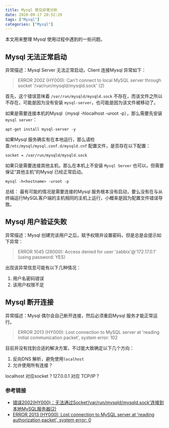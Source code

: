 ```yaml
---
title: Mysql 常见异常分析
date: 2020-09-17 20:52:29
tags: ["Mysql"]
categories: ["Mysql"]
---
```


本文用来整理 Mysql 使用过程中遇到的一些问题。

<!-- more -->

## Mysql 无法正常启动
异常描述：Mysql Server 无法正常启动，Client 连接Mysql 异常如下：

> ERROR 2002 (HY000): Can't connect to local MySQL server through socket '/var/run/mysqld/mysqld.sock' (2)

首先，这个错误意味着 `/var/run/mysqld/mysqld.sock` 不存在，而该文件之所以不存在，可能是因为没有安装 `mysql-server`，也可能是因为该文件被移动了。

如果是需要连接本机的Mysql（mysql -hlocalhost -uroot -p），那么需要先安装 `mysql server`：
```
apt-get install mysql-server -y
```

如果Mysql 服务确实有在本地运行，那么请检查`/etc/mysql/mysql.conf.d/mysqld.cnf` 配置文件，是否存在以下配置：
```
socket = /var/run/mysqld/mysqld.sock
```

如果只是需要连接其他主机，那么在本机上不安装 `Mysql Server` 也可以，但需要保证“其他主机”的Mysql 已经正常启动。

```
mysql -h<hostname> -uroot -p
```

总结：
最有可能的情况是需要连接的Mysql 服务根本没有启动，要么没有在与从终端运行MySQL客户端的主机相同的主机上运行，小概率是因为配置文件错误导致。

## Mysql 用户验证失败
异常描述：Mysql 创建完该用户之后，赋予权限并设置密码，但是总是会提示如下异常：

> ERROR 1045 (28000): Access denied for user 'zabbix'@'172.17.0.1' (using password: YES)

出现该异常信息可能有以下几种情况：
1. 用户名密码错误
2. 该用户权限不足

## Mysql 断开连接

异常描述：Mysql 偶尔会自己断开连接，然后必须重启Mysql 服务才能正常运行。

> ERROR 2013 (HY000): Lost connection to MySQL server at 'reading initial communication packet', system error: 102

目前并没有找到合适的解决方案，不过能大致确定以下几个方向：
1. 反向DNS 解析，避免使用`localhost`
2. 允许使用所有连接？

localhost 对应socket？127.0.0.1 对应 TCP/IP？

### 参考链接
* [错误2002(HY000)：无法通过Socket‘/var/run/mysqld/mysqld.sock’连接到本地MySQL服务器(2)](https://cloud.tencent.com/developer/ask/35881)
* [ERROR 2013 (HY000): Lost connection to MySQL server at 'reading authorization packet', system error: 0](https://stackoverflow.com/questions/21091850/error-2013-hy000-lost-connection-to-mysql-server-at-reading-authorization-pa)